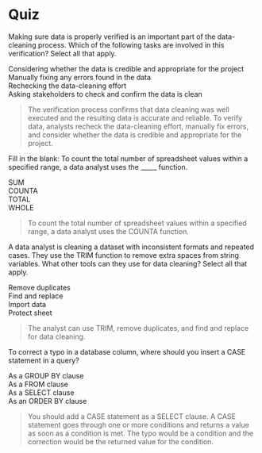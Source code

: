 # Quiz
Making sure data is properly verified is an important part of the data-cleaning process. Which of the following tasks are involved in this verification? Select all that apply. 

Considering whether the data is credible and appropriate for the project    
Manually fixing any errors found in the data    
Rechecking the data-cleaning effort     
Asking stakeholders to check and confirm the data is clean    

> The verification process confirms that data cleaning was well executed and the resulting data is accurate and reliable. To verify data, analysts recheck the data-cleaning effort, manually fix errors, and consider whether the data is credible and appropriate for the project. 

Fill in the blank: To count the total number of spreadsheet values within a specified range, a data analyst uses the _____ function.

SUM   
COUNTA    
TOTAL   
WHOLE   

> To count the total number of spreadsheet values within a specified range, a data analyst uses the COUNTA function.

A data analyst is cleaning a dataset with inconsistent formats and repeated cases. They use the TRIM function to remove extra spaces from string variables. What other tools can they use for data cleaning? Select all that apply.

Remove duplicates   
Find and replace    
Import data   
Protect sheet   

> The analyst can use TRIM, remove duplicates, and find and replace for data cleaning.

To correct a typo in a database column, where should you insert a CASE statement in a query? 

As a GROUP BY clause    
As a FROM clause    
As a SELECT clause    
As an ORDER BY clause   

> You should add a CASE statement as a SELECT clause. A CASE statement goes through one or more conditions and returns a value as soon as a condition is met. The typo would be a condition and the correction would be the returned value for the condition.
